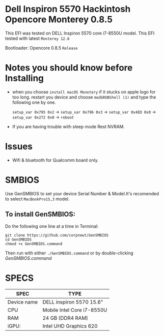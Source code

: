 # Dell Inspiron 5570 Hackintosh Opencore Monterey 0.8.5
This EFI was tested on DELL Inspiron 5570 core i7-8550U model. This EFI tested with latest `Monterey 12.6`

Bootloader: Opencore 0.8.5 `Release`



# Notes you should know before Installing

* when you choose `install macOS Monetery` if it stucks on apple logo for too long. restart you device and choose `modGRUBShell (1)` and type the following one by one.

    `setup_var 0x795 0x2` ->
    `setup_var 0x796 0x3` ->
    `setup_var 0x4ED 0x0` ->
    `setup_var 0x272 0x0` ->
    `reboot`

* If you are having trouble  with sleep mode Rest NVRAM.

# Issues
* Wifi & bluetooth for Qualcomm board only.

# SMBIOS
Use GenSMBIOS to set your device Serial Number & Model.It's recomended to select `MacBookPro15,3` model.
## To install GenSMBIOS:

Do the following one line at a time in Terminal:

    git clone https://github.com/corpnewt/GenSMBIOS
    cd GenSMBIOS
    chmod +x GenSMBIOS.command
    
Then run with either `./GenSMBIOS.command` or by double-clicking *GenSMBIOS.command*

# SPECS

|SPEC|TYPE|
|---|---|
|Device name|  DELL inspiron 5570 15.6"|
|CPU| Mobile Intel Core i7-8550U|
|RAM| 24 GB (DDR4 RAM)|
|iGPU:| Intel UHD Graphics 620|
